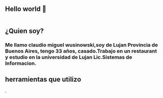 ## Hello world 👋
<img src="./img/sof.git" alt=""/>

<h2> ¿Quien soy?  </h2>

<h3>  Me llamo claudio miguel wusinowski,soy de Lujan Provincia de Buenos  Aires, tengo 33 años, casado.Trabajo en un restaurant y estudio en la universidad de Lujan Lic.Sistemas de Informacion.</h3> 

<h2>herramientas que utilizo</h2>
   
           
<!--
Hola
**claudioCMW/claudioCMW** is a ✨ _special_ ✨ repository because its `README.md` (this file) appears on your GitHub profile.

Here are some ideas to get you started:

- 🔭 I’m currently working on ...
- 🌱 I’m currently learning ...
- 👯 I’m looking to collaborate on ...
- 🤔 I’m looking for help with ...
- 💬 Ask me about ...
- 📫 How to reach me: ...
- 😄 Pronouns: ...
- ⚡ Fun fact: ...
-->
.
